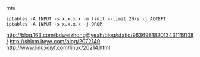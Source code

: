 mtu

```
iptables -A INPUT -s x.x.x.x -m limit --limit 20/s -j ACCEPT
iptables -A INPUT -s x.x.x.x -j DROP
```

http://blog.163.com/bdweizhong@yeah/blog/static/963698182013431119108/
http://shixm.iteye.com/blog/2072149
http://www.linuxdiyf.com/linux/20214.html
